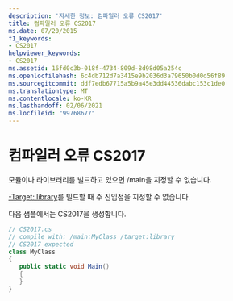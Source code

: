 ```yaml
---
description: '자세한 정보: 컴파일러 오류 CS2017'
title: 컴파일러 오류 CS2017
ms.date: 07/20/2015
f1_keywords:
- CS2017
helpviewer_keywords:
- CS2017
ms.assetid: 16fd0c3b-018f-4734-809d-8d98d05a254c
ms.openlocfilehash: 6c4db712d7a3415e9b2036d3a79650b0d0d56f89
ms.sourcegitcommit: ddf7edb67715a5b9a45e3dd44536dabc153c1de0
ms.translationtype: MT
ms.contentlocale: ko-KR
ms.lasthandoff: 02/06/2021
ms.locfileid: "99768677"
---
```

# <a name="compiler-error-cs2017"></a>컴파일러 오류 CS2017

모듈이나 라이브러리를 빌드하고 있으면 /main을 지정할 수 없습니다.  
  
 [-Target: library](../language-reference/compiler-options/target-library-compiler-option.md)를 빌드할 때 주 진입점을 지정할 수 없습니다.  
  
 다음 샘플에서는 CS2017을 생성합니다.  
  
```csharp  
// CS2017.cs  
// compile with: /main:MyClass /target:library  
// CS2017 expected  
class MyClass  
{  
   public static void Main()  
   {  
   }  
}  
```
